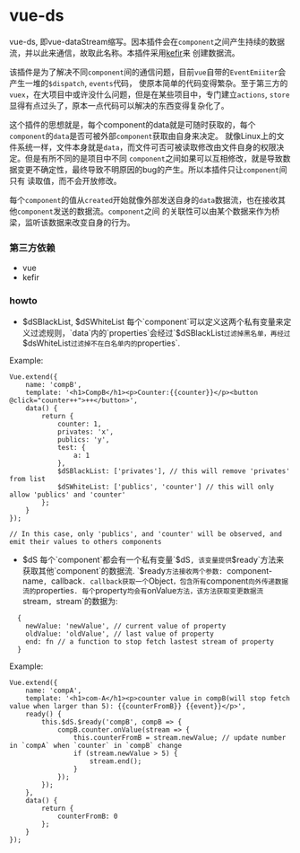 # vue-ds

vue-ds, 即vue-dataStream缩写。因本插件会在`component`之间产生持续的数据流，并以此来通信，故取此名称。本插件采用[kefir](https://rpominov.github.io/kefir)来
创建数据流。

该插件是为了解决不同`component`间的通信问题，目前`vue`自带的`EventEmiiter`会产生一堆的`$dispatch`, `events`代码，
使原本简单的代码变得繁杂。至于第三方的`vuex`，在大项目中或许没什么问题，但是在某些项目中，专门建立`actions`,
`store`显得有点过头了，原本一点代码可以解决的东西变得复杂化了。

这个插件的思想就是，每个component的data就是可随时获取的，每个`component`的`data`是否可被外部`component`获取由自身来决定。
就像Linux上的文件系统一样，文件本身就是`data`，而文件可否可被读取修改由文件自身的权限决定。但是有所不同的是项目中不同
`component`之间如果可以互相修改，就是导致数据变更不确定性，最终导致不明原因的bug的产生。所以本插件只让`component`间只有
读取值，而不会开放修改。

每个`component`的值从`created`开始就像外部发送自身的`data`数据流，也在接收其他`component`发送的数据流。`component`之间
的关联性可以由某个数据来作为桥梁，监听该数据来改变自身的行为。


### 第三方依赖

- vue
- kefir

### howto

- $dSBlackList, $dSWhiteList
  每个`component`可以定义这两个私有变量来定义过滤规则，`data`内的`properties`会经过`$dSBlackList`过滤掉黑名单，再经过`$dsWhiteList`过滤掉不在白名单内的`properties`.

Example:

    Vue.extend({
        name: 'compB',
        template: '<h1>CompB</h1><p>Counter:{{counter}}</p><button @click="counter++">++</button>',
        data() {
            return {
                counter: 1,
                privates: 'x',
                publics: 'y',
                test: {
                    a: 1
                },
                $dSBlackList: ['privates'], // this will remove 'privates' from list
                $dSWhiteList: ['publics', 'counter'] // this will only allow 'publics' and 'counter'
            };
        }
    }); 

    // In this case, only 'publics', and 'counter' will be observed, and emit their values to others components

- $dS
每个`component`都会有一个私有变量`$dS`, 该变量提供`$ready`方法来获取其他`component`的数据流.
`$ready`方法接收两个参数: `component-name`, `callback`.
callback获取一个`Object`，包含所有`component`向外传递数据流的`properties`.
每个`property`均会有`onValue`方法，该方法获取变更数据流`stream`, `stream`的数据为:
```
  {
    newValue: 'newValue', // current value of property
    oldValue: 'oldValue', // last value of property
    end: fn // a function to stop fetch lastest stream of property
  }
```

Example:

    Vue.extend({
        name: 'compA',
        template: '<h1>com-A</h1><p>counter value in compB(will stop fetch value when larger than 5): {{counterFromB}} {{event}}</p>',
        ready() {
            this.$dS.$ready('compB', compB => {
                compB.counter.onValue(stream => {
                    this.counterFromB = stream.newValue; // update number in `compA` when `counter` in `compB` change
                    if (stream.newValue > 5) {
                        stream.end();
                    }
                });
            });
        },
        data() {
            return {
                counterFromB: 0
            };
        }
    });


